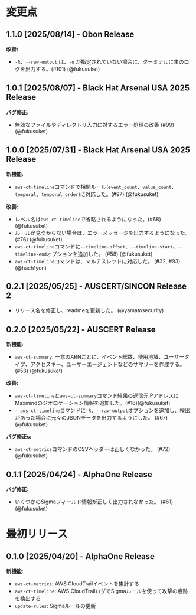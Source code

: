 # 変更点

## 1.1.0 [2025/08/14] - Obon Release

**改善:**

- `-R, --raw-output` は、`-o` が指定されていない場合に、ターミナルに生のログを出力する。(#101) (@fukusuket)

## 1.0.1 [2025/08/07] - Black Hat Arsenal USA 2025 Release

**バグ修正:**

- 無効なファイルやディレクトリ入力に対するエラー処理の改善 (#99) (@fukusuket)

## 1.0.0 [2025/07/31] - Black Hat Arsenal USA 2025 Release

**新機能:**

- `aws-ct-timeline`コマンドで相関ルール(`event_count`、`value_count`、`temporal`、`temporal_order`)に対応した。(#97) (@fukusuket)

**改善:**

- レベル名は`aws-ct-timeline`で省略されるようになった。(#68) (@fukusuket)
- ルールが見つからない場合は、エラーメッセージを出力するようになった。 (#76) (@fukusuket)
- `aws-ct-timeline`コマンドに`--timeline-offset`、`--timeline-start`、`--timeline-end`オプションを追加した。 (#58) (@fukusuket)
- `aws-ct-timeline`コマンドは、マルチスレッドに対応した。 (#32, #93) (@hach1yon)

## 0.2.1 [2025/05/25] - AUSCERT/SINCON Release 2

- リリース名を修正し、readmeを更新した。 (@yamatosecurity)

## 0.2.0 [2025/05/22] - AUSCERT Release

**新機能:**

- `aws-ct-summary`: 一意のARNごとに、イベント総数、使用地域、ユーザータイプ、アクセスキー、ユーザーエージェントなどのサマリーを作成する。 (#53) (@fukusuket)

**改善:**

- `aws-ct-timeline`と`aws-ct-summary`コマンド結果の送信元IPアドレスにMaxmindのジオロケーション情報を追加した。(#16)(@fukusuket)
- `--aws-ct-timeline`コマンドに`-R, --raw-output`オプションを追加し、検出があった場合に元々のJSONデータを出力するようにした。 (#67) (@fukusuket)

**バグ修正s:**

- `aws-ct-metrics`コマンドのCSVヘッダーは正しくなかった。 (#72) (@fukusuket)

## 0.1.1 [2025/04/24] - AlphaOne Release

**バグ修正:**

- いくつかのSigmaフィールド情報が正しく出力されなかった。 (#61) (@fukusuket)

# 最初リリース

## 0.1.0 [2025/04/20] - AlphaOne Release

**新機能:**

- `aws-ct-metrics`: AWS CloudTrailイベントを集計する
- `aws-ct-timeline`: AWS CloudTrailログでSigmaルールを使って攻撃の痕跡を検出する
- `update-rules`: Sigmaルールの更新